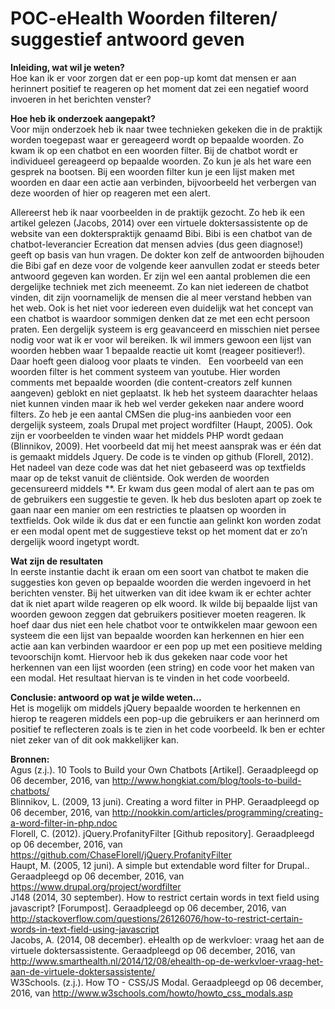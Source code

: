 # POC-eHealth Woorden filteren/ suggestief antwoord geven

<b>Inleiding, wat wil je weten?</b><br>
Hoe kan ik er voor zorgen dat er een pop-up komt dat mensen er aan herinnert positief te reageren op het moment dat zei een negatief woord invoeren in het berichten venster? 

<b>Hoe heb ik onderzoek aangepakt?</b><br>
Voor mijn onderzoek heb ik naar twee technieken gekeken die in de praktijk worden toegepast waar er gereageerd wordt op bepaalde woorden. Zo kwam ik op een chatbot en een woorden filter. Bij de chatbot wordt er individueel gereageerd op bepaalde woorden. Zo kun je als het ware een gesprek na bootsen. Bij een woorden filter kun je een lijst maken met woorden en daar een actie aan verbinden, bijvoorbeeld het verbergen van deze woorden of hier op reageren met een alert. 

Allereerst heb ik naar voorbeelden in de praktijk gezocht. Zo heb ik een artikel gelezen (Jacobs, 2014) over een virtuele doktersassistente op de website van een dokterspraktijk genaamd Bibi. Bibi is een chatbot van de chatbot-leverancier Ecreation dat mensen advies (dus geen diagnose!) geeft op basis van hun vragen. De dokter kon zelf de antwoorden bijhouden die Bibi gaf en deze voor de volgende keer aanvullen zodat er steeds beter antwoord gegeven kan worden. Er zijn wel een aantal problemen die een dergelijke techniek met zich meeneemt. Zo kan niet iedereen de chatbot vinden, dit zijn voornamelijk de mensen die al meer verstand hebben van het web. Ook is het niet voor iedereen even duidelijk wat het concept van een chatbot is waardoor sommigen denken dat ze met een echt persoon praten. Een dergelijk systeem is erg geavanceerd en misschien niet persee nodig voor wat ik er voor wil bereiken. Ik wil immers gewoon een lijst van woorden hebben waar 1 bepaalde reactie uit komt (reageer positiever!). Daar hoeft geen dialoog voor plaats te vinden.   Een voorbeeld van een woorden filter is het comment systeem van youtube. Hier worden comments met bepaalde woorden (die content-creators zelf kunnen aangeven) geblokt en niet geplaatst. Ik heb het systeem daarachter helaas niet kunnen vinden maar ik heb wel verder gekeken naar andere woord filters. Zo heb je een aantal CMSen die plug-ins aanbieden voor een dergelijk systeem, zoals Drupal met project wordfilter (Haupt, 2005). Ook zijn er voorbeelden te vinden waar het middels PHP wordt gedaan (Blinnikov, 2009). Het voorbeeld dat mij het meest aansprak was er één dat is gemaakt middels Jquery. De code is te vinden op github (Florell, 2012). Het nadeel van deze code was dat het niet gebaseerd was op textfields maar op de tekst vanuit de cliëntside. Ook werden de woorden gecensureerd middels **. Er kwam dus geen modal of alert aan te pas om de gebruikers een suggestie te geven. Ik heb dus besloten apart op zoek te gaan naar een manier om een restricties te plaatsen op woorden in textfields. Ook wilde ik dus dat er een functie aan gelinkt kon worden zodat er een modal opent met de suggestieve tekst op het moment dat er zo’n dergelijk woord ingetypt wordt. 

<b>Wat zijn de resultaten</b><br>
In eerste instantie dacht ik eraan om een soort van chatbot te maken die suggesties kon geven op bepaalde woorden die werden ingevoerd in het berichten venster. Bij het uitwerken van dit idee kwam ik er echter achter dat ik niet apart wilde reageren op elk woord. Ik wilde bij bepaalde lijst van woorden gewoon zeggen dat gebruikers positiever moeten reageren. Ik hoef daar dus niet een hele chatbot voor te ontwikkelen maar gewoon een systeem die een lijst van bepaalde woorden kan herkennen en hier een actie aan kan verbinden waardoor er een pop up met een positieve melding tevoorschijn komt. Hiervoor heb ik dus gekeken naar code voor het herkennen van een lijst woorden (een string) en code voor het maken van een modal. Het resultaat hiervan is te vinden in het code voorbeeld. 

<b>Conclusie: antwoord op wat je wilde weten…</b><br>
Het is mogelijk om middels jQuery bepaalde woorden te herkennen en hierop te reageren middels een pop-up die gebruikers er aan herinnerd om positief te reflecteren zoals is te zien in het code voorbeeld. Ik ben er echter niet zeker van of dit ook makkelijker kan.

<b>Bronnen:</b><br>
Agus (z.j.). 10 Tools to Build your Own Chatbots [Artikel]. Geraadpleegd op 06 december, 2016, van http://www.hongkiat.com/blog/tools-to-build-chatbots/<br>
Blinnikov, L. (2009, 13 juni). Creating a word filter in PHP. Geraadpleegd op 06 december, 2016, van http://nookkin.com/articles/programming/creating-a-word-filter-in-php.ndoc<br>
Florell, C. (2012). jQuery.ProfanityFilter [Github repository]. Geraadpleegd op 06 december, 2016, van https://github.com/ChaseFlorell/jQuery.ProfanityFilter<br>
Haupt, M. (2005, 12 juni). A simple but extendable word filter for Drupal.. Geraadpleegd op 06 december, 2016, van https://www.drupal.org/project/wordfilter<br>
J148 (2014, 30 september). How to restrict certain words in text field using javascript? [Forumpost]. Geraadpleegd op 06 december, 2016, van http://stackoverflow.com/questions/26126076/how-to-restrict-certain-words-in-text-field-using-javascript<br>
Jacobs, A. (2014, 08 december). eHealth op de werkvloer: vraag het aan de virtuele doktersassistente. Geraadpleegd op 06 december, 2016, van http://www.smarthealth.nl/2014/12/08/ehealth-op-de-werkvloer-vraag-het-aan-de-virtuele-doktersassistente/<br>
W3Schools. (z.j.). How TO - CSS/JS Modal. Geraadpleegd op 06 december, 2016, van http://www.w3schools.com/howto/howto_css_modals.asp
